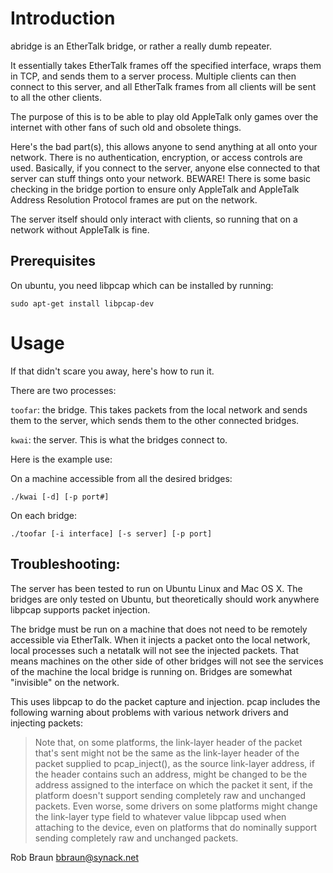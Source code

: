 # Introduction

abridge is an EtherTalk bridge, or rather a really dumb repeater.

It essentially takes EtherTalk frames off the specified interface, wraps them in TCP, and sends them to a server process.  Multiple clients can then connect to this server, and all EtherTalk frames from all clients will be sent to all the other clients.

The purpose of this is to be able to play old AppleTalk only games over the internet with other fans of such old and obsolete things.

Here's the bad part(s), this allows anyone to send anything at all onto your network.  There is no authentication, encryption, or access controls are used.  Basically, if you connect to the server, anyone else connected to that server can stuff things onto your network.  BEWARE!  There is some basic checking in the bridge portion to ensure only AppleTalk and AppleTalk Address Resolution Protocol frames are put on the network.

The server itself should only interact with clients, so running that on a network without AppleTalk is fine.

## Prerequisites

On ubuntu, you need libpcap which can be installed by running:

`sudo apt-get install libpcap-dev`

# Usage

If that didn't scare you away, here's how to run it.

There are two processes:

`toofar`: the bridge.  This takes packets from the local network and sends them to the server, which sends them to the other connected bridges.

`kwai`: the server.  This is what the bridges connect to.

Here is the example use:

On a machine accessible from all the desired bridges:

`./kwai [-d] [-p port#]`

On each bridge:

`./toofar [-i interface] [-s server] [-p port]`

## Troubleshooting:

The server has been tested to run on Ubuntu Linux and Mac OS X.  The bridges are only tested on Ubuntu, but theoretically should work anywhere libpcap supports packet injection.

The bridge must be run on a machine that does not need to be remotely accessible via EtherTalk.  When it injects a packet onto the local network, local processes such a netatalk will not see the injected packets.  That means machines on the other side of other bridges will not see the services of the machine the local bridge is running on.  Bridges are somewhat "invisible" on the network.

This uses libpcap to do the packet capture and injection.  pcap includes the following warning about problems with various network drivers and injecting packets:

> Note  that,  on  some  platforms,  the  link-layer header of the packet
> that's sent might not be the same  as  the  link-layer  header  of  the
> packet  supplied to pcap_inject(), as the source link-layer address, if
> the header contains such an address, might be changed to be the address
> assigned  to the interface on which the packet it sent, if the platform
> doesn't support sending completely raw  and  unchanged  packets.   Even
> worse,  some drivers on some platforms might change the link-layer type
> field to whatever value libpcap used when attaching to the device, even
> on  platforms  that  do  nominally  support  sending completely raw and
> unchanged packets.

Rob Braun [<bbraun@synack.net>](mailto:bbraun@synack.net)
